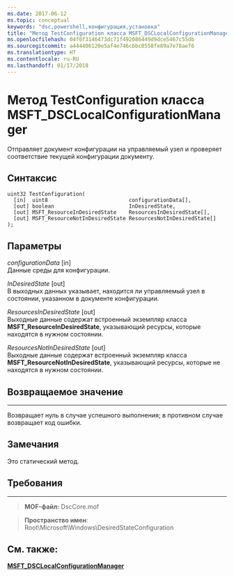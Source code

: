 ```yaml
---
ms.date: 2017-06-12
ms.topic: conceptual
keywords: "dsc,powershell,конфигурация,установка"
title: "Метод TestConfiguration класса MSFT_DSCLocalConfigurationManager"
ms.openlocfilehash: 04f0f3146473dc71f492086449d9dce5467c55db
ms.sourcegitcommit: a444406120e5af4e746cbbc0558fe89a7e78aef6
ms.translationtype: HT
ms.contentlocale: ru-RU
ms.lasthandoff: 01/17/2018
---
```

# <a name="testconfiguration-method-of-the-msftdsclocalconfigurationmanager-class"></a>Метод TestConfiguration класса MSFT_DSCLocalConfigurationManager

Отправляет документ конфигурации на управляемый узел и проверяет соответствие текущей конфигурации документу.

<a name="syntax"></a>Синтаксис
------

```mof
uint32 TestConfiguration(
  [in]  uint8                          configurationData[],
  [out] boolean                        InDesiredState,
  [out] MSFT_ResourceInDesiredState    ResourcesInDesiredState[],
  [out] MSFT_ResourceNotInDesiredState ResourcesNotInDesiredState[]
);
```

<a name="parameters"></a>Параметры
----------

*configurationData* \[in\]  
Данные среды для конфигурации.

*InDesiredState* \[out\]  
В выходных данных указывает, находится ли управляемый узел в состоянии, указанном в документе конфигурации.

*ResourcesInDesiredState* \[out\]  
Выходные данные содержат встроенный экземпляр класса **MSFT_ResourceInDesiredState**, указывающий ресурсы, которые находятся в нужном состоянии.

*ResourcesNotInDesiredState* \[out\]  
Выходные данные содержат встроенный экземпляр класса **MSFT_ResourceNotInDesiredState**, указывающий ресурсы, которые не находятся в нужном состоянии.

## <a name="return-value"></a>Возвращаемое значение
------------

Возвращает нуль в случае успешного выполнения; в противном случае возвращает код ошибки.

## <a name="remarks"></a>Замечания

Это статический метод.

## <a name="requirements"></a>Требования
------------
>**MOF-файл:** DscCore.mof

>**Пространство имен**: Root\Microsoft\Windows\DesiredStateConfiguration


## <a name="see-also"></a>См. также:


[**MSFT_DSCLocalConfigurationManager**](msft-dsclocalconfigurationmanager.md)


 

 



